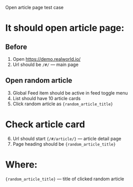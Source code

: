 Open article page test case

# It should open article page:

## Before

1. Open https://demo.realworld.io/
2. Url should be `/#/` — main page

## Open random article

3. Global Feed item should be active in feed toggle menu
4. List should have 10 article cards
5. Click random article as `{random_article_title}`

# Check article card

6. Url should start `{/#/article/}` — article detail page
7. Page heading should be `{random_article_title}`

# Where:
`{random_article_title}` — title of clicked random article
